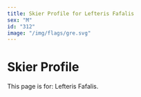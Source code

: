 ```yaml
---
title: Skier Profile for Lefteris Fafalis
sex: "M"
id: "312"
image: "/img/flags/gre.svg" 
---
```


# Skier Profile

This page is for: Lefteris Fafalis.
    